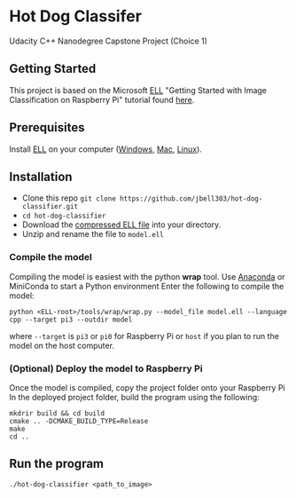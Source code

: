 # Hot Dog Classifer
Udacity C++ Nanodegree Capstone Project (Choice 1)


## Getting Started
This project is based on the Microsoft [ELL](https://microsoft.github.io/ELL/) "Getting Started with Image Classification on Raspberry Pi" tutorial found [here](https://microsoft.github.io/ELL/tutorials/Getting-started-with-image-classification-in-cpp/).

## Prerequisites
Install [ELL](https://github.com/microsoft/ELL) on your computer ([Windows](https://github.com/microsoft/ELL/blob/master/INSTALL-Windows.md), [Mac](https://github.com/microsoft/ELL/blob/master/INSTALL-Mac.md), [Linux](https://github.com/microsoft/ELL/blob/master/INSTALL-Ubuntu.md)).

## Installation
* Clone this repo `git clone https://github.com/jbell303/hot-dog-classifier.git`
* `cd hot-dog-classifier`
* Download the [compressed ELL file](https://github.com/Microsoft/ELL-models/raw/master/models/ILSVRC2012/d_I224x224x3CMCMCMCMCMCMC1AS/d_I224x224x3CMCMCMCMCMCMC1AS.ell.zip) into your directory.
* Unzip and rename the file to `model.ell`

### Compile the model

Compiling the model is easiest with the python **wrap** tool.
Use [Anaconda](https://www.anaconda.com/) or MiniConda to start a Python environment
Enter the following to compile the model:
```
python <ELL-root>/tools/wrap/wrap.py --model_file model.ell --language cpp --target pi3 --outdir model
```
where `--target` is `pi3` or `pi0` for Raspberry Pi or `host` if you plan to run the model on the host computer.

### (Optional) Deploy the model to Raspberry Pi
Once the model is compiled, copy the project folder onto your Raspberry Pi
In the deployed project folder, build the program using the following:
```
mkdrir build && cd build
cmake .. -DCMAKE_BUILD_TYPE=Release
make
cd ..
```
## Run the program
`./hot-dog-classifier <path_to_image>`
